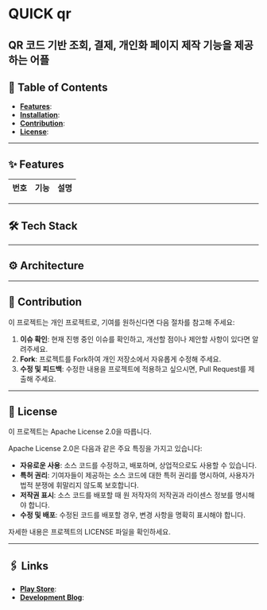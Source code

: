 # QUICK qr
QR 코드 기반  조회, 결제, 개인화 페이지 제작 기능을 제공하는 어플
---

## 📜 Table of Contents
- **[Features](#features)**: 
- **[Installation](#installation)**: 
- **[Contribution](#contribution)**: 
- **[License](#license)**:

---

## ✨ Features

| 번호 | 기능 | 설명 |
| --- | --- | --- |

---
## 🛠 Tech Stack

---

## ⚙️ Architecture

---



## 🤝 Contribution

이 프로젝트는 개인 프로젝트로, 기여를 원하신다면 다음 절차를 참고해 주세요:

1. **이슈 확인**: 현재 진행 중인 이슈를 확인하고, 개선할 점이나 제안할 사항이 있다면 알려주세요.
2. **Fork**: 프로젝트를 Fork하여 개인 저장소에서 자유롭게 수정해 주세요.
3. **수정 및 피드백**: 수정한 내용을 프로젝트에 적용하고 싶으시면, Pull Request를 제출해 주세요. 


---

## 📜 License

이 프로젝트는 Apache License 2.0을 따릅니다. 

Apache License 2.0은 다음과 같은 주요 특징을 가지고 있습니다:

- **자유로운 사용**: 소스 코드를 수정하고, 배포하며, 상업적으로도 사용할 수 있습니다.
- **특허 권리**: 기여자들이 제공하는 소스 코드에 대한 특허 권리를 명시하여, 사용자가 법적 분쟁에 휘말리지 않도록 보호합니다.
- **저작권 표시**: 소스 코드를 배포할 때 원 저작자의 저작권과 라이센스 정보를 명시해야 합니다.
- **수정 및 배포**: 수정된 코드를 배포할 경우, 변경 사항을 명확히 표시해야 합니다.

자세한 내용은 프로젝트의 LICENSE 파일을 확인하세요.


---

## 🖇 Links
- **[Play Store](링크)**: 
- **[Development Blog](링크)**: 
